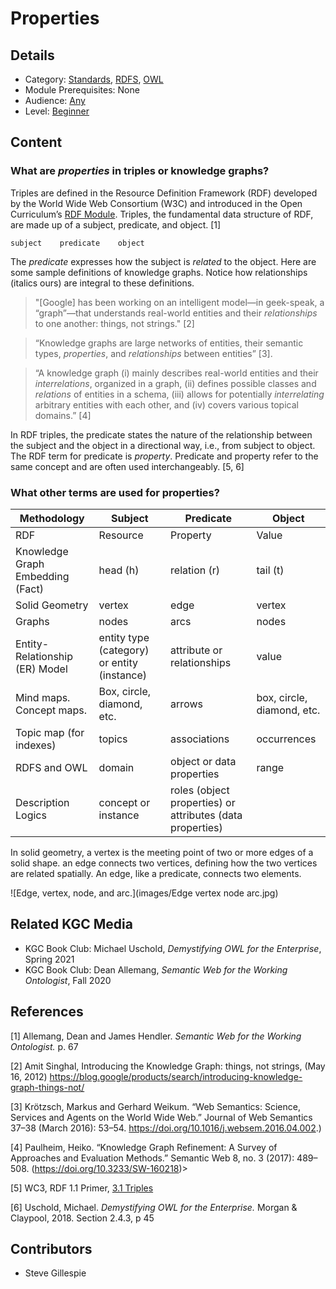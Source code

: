 # Properties
## Details
* Category: [Standards](../../categories/Standards.md), [RDFS](../../modules/RDFS.md), [OWL](../../modules/OWL.md)
* Module Prerequisites: None 
* Audience: [Any](../../audiences/Any.md)
* Level: [Beginner](../../levels/Beginner.md)

## Content
### What are *properties* in triples or knowledge graphs? 

Triples are defined in the Resource Definition Framework (RDF) developed by the World Wide Web Consortium (W3C) and introduced in the Open Curriculum’s [RDF Module](../RDF/RDF.md). Triples, the fundamental data structure of RDF, are made up of a subject, predicate, and object. [1] 

    subject    predicate    object

The *predicate* expresses how the subject is *related* to the object. Here are some sample definitions of knowledge graphs. Notice how relationships (italics ours) are integral to these definitions. 

>"[Google] has been working on an intelligent model—in geek-speak, a “graph”—that understands real-world entities and their *relationships* to one another: things, not strings." [2]

>“Knowledge graphs are large networks of entities, their semantic types, *properties*, and *relationships* between entities” [3]. 

>“A knowledge graph (i) mainly describes real-world entities and their *interrelations*, organized in a graph, (ii) defines possible classes and *relations* of entities in a schema, (iii) allows for potentially *interrelating* arbitrary entities with each other, and (iv) covers various topical domains.” [4]

In RDF triples, the predicate states the nature of the relationship between the subject and the object in a directional way, i.e., from subject to object. The RDF term for predicate is *property*. Predicate and property refer to the same concept and are often used interchangeably. [5, 6] 

### What other terms are used for properties?  ###



| Methodology | Subject | Predicate | Object|
| --- | --- | --- | --- |
| RDF | Resource  | Property | Value|
| Knowledge Graph Embedding (Fact) | head (h) | relation (r) | tail (t) |
| Solid Geometry | vertex | edge | vertex|
| Graphs | nodes  | arcs  | nodes|
| Entity-Relationship (ER) Model | entity type (category) or entity (instance) | attribute or relationships | value|
| Mind maps. Concept maps.  | Box, circle, diamond, etc.  | arrows | box, circle, diamond, etc. |
| Topic map (for indexes) | topics| associations | occurrences |
| RDFS and OWL | domain | object or data properties | range|
| Description Logics | concept or instance | roles (object properties) or attributes (data properties) |  

In solid geometry, a vertex is the meeting point of two or more edges of a solid shape. an edge connects two vertices, defining how the two vertices are related spatially. An edge, like a predicate, connects two elements.  

![Edge, vertex, node, and arc.](images/Edge vertex node arc.jpg)


## Related KGC Media
* KGC Book Club: Michael Uschold, *Demystifying OWL for the Enterprise*, Spring 2021
* KGC Book Club: Dean Allemang, *Semantic Web for the Working Ontologist*, Fall 2020



## References

[1] Allemang, Dean and James Hendler. *Semantic Web for the Working Ontologist.* p. 67

[2] Amit Singhal, Introducing the Knowledge Graph: things, not strings, (May 16, 2012) https://blog.google/products/search/introducing-knowledge-graph-things-not/

[3] Krötzsch, Markus and Gerhard Weikum. “Web Semantics: Science, Services and Agents on the World Wide Web.” Journal of Web Semantics 37–38 (March 2016): 53–54. https://doi.org/10.1016/j.websem.2016.04.002.)

[4] Paulheim, Heiko. “Knowledge Graph Refinement: A Survey of Approaches and Evaluation Methods.” Semantic Web 8, no. 3 (2017): 489–508. (https://doi.org/10.3233/SW-160218)>

[5] WC3, RDF 1.1 Primer, [3.1 Triples](https://www.w3.org/TR/rdf11-primer/#:~:text=The%20subject%20and%20the%20object,elements%20they%20are%20called%20triples)

[6] Uschold, Michael. *Demystifying OWL for the Enterprise.* Morgan & Claypool, 2018. Section 2.4.3, p 45




## Contributors
* Steve Gillespie
